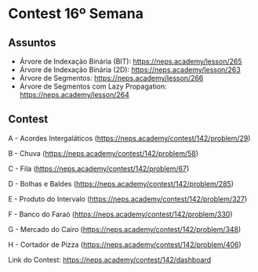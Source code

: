 # Contest 16º Semana

## Assuntos

- Árvore de Indexação Binária (BIT): https://neps.academy/lesson/265
- Árvore de Indexação Binária (2D): https://neps.academy/lesson/263
- Árvore de Segmentos: https://neps.academy/lesson/266
- Árvore de Segmentos com Lazy Propagation: https://neps.academy/lesson/264

## Contest

A - Acordes Intergaláticos (https://neps.academy/contest/142/problem/29)

B - Chuva (https://neps.academy/contest/142/problem/58)

C - Fila (https://neps.academy/contest/142/problem/67)

D - Bolhas e Baldes (https://neps.academy/contest/142/problem/285)

E - Produto do Intervalo (https://neps.academy/contest/142/problem/327)

F - Banco do Faraó (https://neps.academy/contest/142/problem/330)

G - Mercado do Cairo (https://neps.academy/contest/142/problem/348)

H - Cortador de Pizza (https://neps.academy/contest/142/problem/406)
	
Link do Contest: https://neps.academy/contest/142/dashboard
